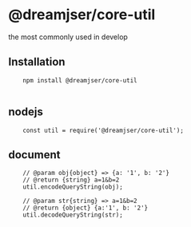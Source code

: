 # @dreamjser/core-util
the most commonly used in develop

## Installation

```
    npm install @dreamjser/core-util
    
```

## nodejs

```
    const util = require('@dreamjser/core-util');
```

## document

```
    // @param obj{object} => {a: '1', b: '2'}
    // @return {string} a=1&b=2
    util.encodeQueryString(obj);

    // @param str{string} => a=1&b=2
    // @return {object} {a:'1', b: '2'}
    util.decodeQueryString(str);
```